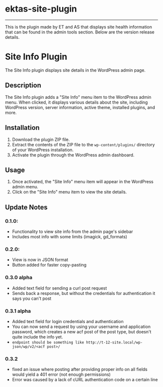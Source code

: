 # ektas-site-plugin
***
This is the plugin made by ET and AS that displays site health information that can be found in the admin tools section. Below are the version release details.
# Site Info Plugin

The Site Info plugin displays site details in the WordPress admin page.

## Description

The Site Info plugin adds a "Site Info" menu item to the WordPress admin menu. When clicked, it displays various details about the site, including WordPress version, server information, active theme, installed plugins, and more.

## Installation

1. Download the plugin ZIP file.
2. Extract the contents of the ZIP file to the `wp-content/plugins/` directory of your WordPress installation.
3. Activate the plugin through the WordPress admin dashboard.

## Usage

1. Once activated, the "Site Info" menu item will appear in the WordPress admin menu.
2. Click on the "Site Info" menu item to view the site details.

## Update Notes

### 0.1.0: 
* Functionality to view site info from the admin page's sidebar 
* Includes most info with some limits (imagick, gd_formats)

### 0.2.0: 
* View is now in JSON format
* Button added for faster copy-pasting

### 0.3.0 alpha
* Added text field for sending a curl post request
* Sends back a response, but without the credentials for authentication it says you can't post

### 0.3.1 alpha
* Added text field for login credentials and authentication
* You can now send a request by using your username and application password, which creates a new acf post of the post type, but doesn't quite include the info yet.
* `endpoint should be something like http://t-12-site.local/wp-json/wp/v2/<acf post>/`

### 0.3.2
* fixed an issue where posting after providing proper info on all fields would yield a 401 error (not enough permissions)
* Error was caused by a lack of cURL authentication code on a certain line
